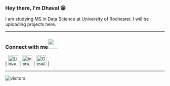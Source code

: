
### Hey there, I'm Dhaval :grin:
I am studying MS in Data Science at University of Rochester. I will be uploading projects here.


***

### Connect with me<img src="https://github.com/TheDudeThatCode/TheDudeThatCode/blob/master/Assets/Handshake.gif" height="32px">
| [<img src="https://cdn.svgporn.com/logos/linkedin-icon.svg" alt="Linkedin Logo" width="32">](https://www.linkedin.com/in/dhavalgargds/) | [<img src="https://upload.wikimedia.org/wikipedia/commons/9/96/Instagram.svg" alt="instagram logo" width="32">](https://www.instagram.com/dhavalgarg19/) | [<img src="https://cdn.svgporn.com/logos/google-gmail.svg" alt="Gmail logo" height="32">](mailto:dhaval.garg@outlook.com) |

***

![visitors](https://visitor-badge.laobi.icu/badge?page_id=dhavalgarg.dhavalgarg)
